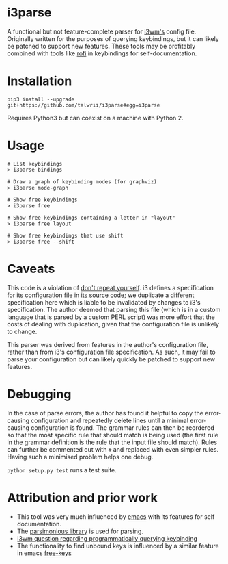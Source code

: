 # i3parse
A functional but not feature-complete parser for [i3wm's](https://github.com/i3/i3) config file. Originally written for the purposes of querying keybindings, but it can likely be patched to support new features. These tools may be profitably combined with tools like [rofi](https://github.com/DaveDavenport/rofi) in keybindings for self-documentation.

# Installation
```
pip3 install --upgrade git+https://github.com/talwrii/i3parse#egg=i3parse
```

Requires Python3 but can coexist on a machine with Python 2.

# Usage
```
# List keybindings
> i3parse bindings

# Draw a graph of keybinding modes (for graphviz)
> i3parse mode-graph

# Show free keybindings
> i3parse free

# Show free keybindings containing a letter in "layout"
> i3parse free layout

# Show free keybindings that use shift
> i3parse free --shift

```

# Caveats
This code is a violation of [don't repeat yourself](http://wiki.c2.com/?DontRepeatYourself).
i3 defines a specification for its configuration file in [its source code](https://github.com/mariusmuja/i3wm/blob/dfcc65ab8dd8ff9b995c8f970424454342f8be2e/parser-specs/config.spec); we duplicate a different specification here which is liable to be invalidated by changes to i3's specification.
The author deemed that parsing this file (which is in a custom language that is parsed by a custom PERL script) was more effort that the costs of dealing with duplication, given that the configuration file is unlikely to change.

This parser was derived from features in the author's configuration file, rather than from i3's configuration file specification. As such, it may fail to parse your configuration but can likely quickly be patched to support new features.

# Debugging
In the case of parse errors, the author has found it helpful to copy the error-causing configuration and repeatedly delete lines until a minimal error-causing configuration is found. The grammar rules can then be reordered so that the most specific rule that should match is being used (the first rule in the grammar definition is the rule that the input file should match). Rules can further be commented out with `#` and replaced with even simpler rules. Having such a minimised problem helps one debug.

`python setup.py test` runs a test suite.

# Attribution and prior work
* This tool was very much influenced by [emacs](https://www.gnu.org/software/emacs/) with its features for self documentation.
* The [parsimonious library](https://github.com/erikrose/parsimonious) is used for parsing.
* [i3wm question regarding programmatically querying keybinding ](https://faq.i3wm.org/question/5483/how-can-i-list-all-xorg-and-i3-keybindings-currently-in-effect/index.html)
* The functionality to find unbound keys is influenced by a similar feature in emacs [free-keys](https://github.com/Fuco1/free-keys)
